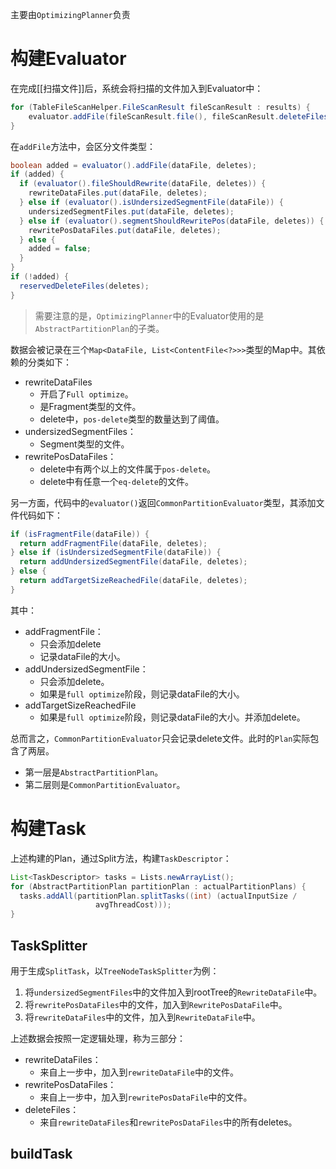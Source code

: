 主要由`OptimizingPlanner`负责
# 构建Evaluator
在完成[[扫描文件]]后，系统会将扫描的文件加入到Evaluator中：
```Java
for (TableFileScanHelper.FileScanResult fileScanResult : results) {
	evaluator.addFile(fileScanResult.file(), fileScanResult.deleteFiles());
}
```

在`addFile`方法中，会区分文件类型：
```java
boolean added = evaluator().addFile(dataFile, deletes);  
if (added) {  
  if (evaluator().fileShouldRewrite(dataFile, deletes)) {  
    rewriteDataFiles.put(dataFile, deletes);  
  } else if (evaluator().isUndersizedSegmentFile(dataFile)) {  
    undersizedSegmentFiles.put(dataFile, deletes);  
  } else if (evaluator().segmentShouldRewritePos(dataFile, deletes)) {  
    rewritePosDataFiles.put(dataFile, deletes);  
  } else {  
    added = false;  
  }  
}  
if (!added) {  
  reservedDeleteFiles(deletes);  
}
```

> 需要注意的是，`OptimizingPlanner`中的Evaluator使用的是`AbstractPartitionPlan`的子类。

数据会被记录在三个`Map<DataFile, List<ContentFile<?>>>`类型的Map中。其依赖的分类如下：
- rewriteDataFiles
	- 开启了`Full optimize`。
	- 是Fragment类型的文件。
	- delete中，`pos-delete`类型的数量达到了阈值。
- undersizedSegmentFiles：
	- Segment类型的文件。
- rewritePosDataFiles：
	- delete中有两个以上的文件属于`pos-delete`。
	- delete中有任意一个`eq-delete`的文件。


另一方面，代码中的`evaluator()`返回`CommonPartitionEvaluator`类型，其添加文件代码如下：
```java
if (isFragmentFile(dataFile)) {  
  return addFragmentFile(dataFile, deletes);  
} else if (isUndersizedSegmentFile(dataFile)) {  
  return addUndersizedSegmentFile(dataFile, deletes);  
} else {  
  return addTargetSizeReachedFile(dataFile, deletes);  
}
```

其中：
- addFragmentFile：
	- 只会添加delete
	- 记录dataFile的大小。
- addUndersizedSegmentFile：
	- 只会添加delete。
	- 如果是`full optimize`阶段，则记录dataFile的大小。
- addTargetSizeReachedFile
	- 如果是`full optimize`阶段，则记录dataFile的大小。并添加delete。

总而言之，`CommonPartitionEvaluator`只会记录delete文件。此时的`Plan`实际包含了两层。
- 第一层是`AbstractPartitionPlan`。
- 第二层则是`CommonPartitionEvaluator`。

# 构建Task

上述构建的Plan，通过Split方法，构建`TaskDescriptor`：
```Java
List<TaskDescriptor> tasks = Lists.newArrayList();  
for (AbstractPartitionPlan partitionPlan : actualPartitionPlans) {  
  tasks.addAll(partitionPlan.splitTasks((int) (actualInputSize /
				   avgThreadCost)));  
}
```

## TaskSplitter
用于生成`SplitTask`，以`TreeNodeTaskSplitter`为例：
1. 将`undersizedSegmentFiles`中的文件加入到rootTree的`RewriteDataFile`中。
2. 将`rewritePosDataFiles`中的文件，加入到`RewritePosDataFile`中。
3. 将`rewriteDataFiles`中的文件，加入到`RewriteDataFile`中。

上述数据会按照一定逻辑处理，称为三部分：
- rewriteDataFiles：
	- 来自上一步中，加入到`rewriteDataFile`中的文件。
- rewritePosDataFiles：
	- 来自上一步中，加入到`rewritePosDataFile`中的文件。
- deleteFiles：
	- 来自`rewriteDataFiles`和`rewritePosDataFiles`中的所有deletes。

## buildTask
